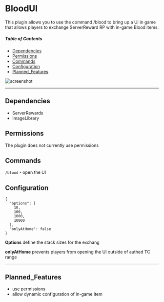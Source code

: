 # BloodUI
This plugin allows you to use the command /blood to bring up a UI in game that allows players to exchange ServerReward RP with in-game Blood items.

##### Table of Contents  
* [Dependencies](#Dependencies)  
* [Permissions](#Permissions)  
* [Commands](#Commands)  
* [Configuration](#Configuration)
* [Planned_Features](#Planned_Features) 

![screenshot](https://github.com/DocValerian/rust-plugins/assets/main/BloodUI.png?raw=true)

---

## Dependencies
- ServerRewards
- ImageLibrary

## Permissions
The plugin does not currently use permissions

## Commands
``/blood`` - open the UI

## Configuration
```
{
  "options": [
    10,
    100,
    1000,
    10000
  ],
  "onlyAtHome": false
}
```
**Options** define the stack sizes for the exchang

**onlyAtHome** prevents players from opening the UI outside of authed TC range


---
## Planned_Features
* use permissions
* allow dynamic configuration of in-game item
